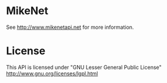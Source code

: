 MikeNet
=======

See http://www.mikenetapi.net for more information.

License
=======
This API is licensed under "GNU Lesser General Public License"
http://www.gnu.org/licenses/lgpl.html
